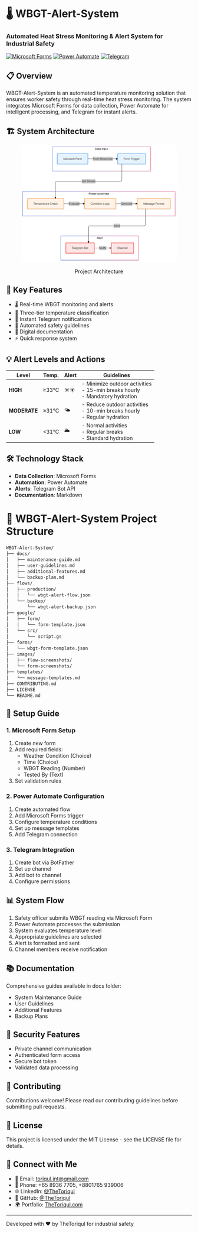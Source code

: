 # 🌡️ WBGT-Alert-System

### Automated Heat Stress Monitoring & Alert System for Industrial Safety

[![Microsoft Forms](https://img.shields.io/badge/Microsoft-Forms-2B579A?style=for-the-badge&logo=microsoft&logoColor=white)](https://www.microsoft.com/en-us/microsoft-365/forms)
[![Power Automate](https://img.shields.io/badge/Power-Automate-0066FF?style=for-the-badge&logo=power-automate&logoColor=white)](https://flow.microsoft.com/)
[![Telegram](https://img.shields.io/badge/Telegram-Bot-26A5E4?style=for-the-badge&logo=telegram&logoColor=white)](https://telegram.org/)

## 📋 Overview

WBGT-Alert-System is an automated temperature monitoring solution that ensures worker safety through real-time heat stress monitoring. The system integrates Microsoft Forms for data collection, Power Automate for intelligent processing, and Telegram for instant alerts.

## 🏗️ System Architecture

<figure >
  <p align="center">
      <img src="./images/architecture.png" alt="project architecture" />
      <p align="center">Project Architecture</p> 
  </p>
</figure>

## 🌟 Key Features

- 🌡️ Real-time WBGT monitoring and alerts
- 🚨 Three-tier temperature classification
- 📱 Instant Telegram notifications
- 🔄 Automated safety guidelines
- 📝 Digital documentation
- ⚡ Quick response system

## 💡 Alert Levels and Actions

| **Level**   | **Temp.** | **Alert** | **Guidelines**                                                                      |
|-------------|-----------|-----------|------------------------------------------------------------------------------------|
| **HIGH**    | ≥33°C     | ☀️☀️        | - Minimize outdoor activities<br>- 15-min breaks hourly<br>- Mandatory hydration  |
| **MODERATE**| ≥31°C     | 🌤️         | - Reduce outdoor activities<br>- 10-min breaks hourly<br>- Regular hydration      |
| **LOW**     | <31°C     | 🌥️         | - Normal activities<br>- Regular breaks<br>- Standard hydration                   |

## 🛠️ Technology Stack

- **Data Collection**: Microsoft Forms
- **Automation**: Power Automate
- **Alerts**: Telegram Bot API
- **Documentation**: Markdown

# 📁 WBGT-Alert-System Project Structure

```
WBGT-Alert-System/
├── docs/
│   ├── maintenance-guide.md
│   ├── user-guidelines.md
│   ├── additional-features.md
│   └── backup-plan.md
├── flows/
│   ├── production/
│   │   └── wbgt-alert-flow.json
│   └── backup/
│       └── wbgt-alert-backup.json
├── google/
│   ├── form/
│   │   └── form-template.json
│   └── src/
│       └── script.gs
├── forms/
│   └── wbgt-form-template.json
├── images/
│   ├── flow-screenshots/
│   └── form-screenshots/
├── templates/
│   └── message-templates.md
├── CONTRIBUTING.md
├── LICENSE
└── README.md
```

## 🚀 Setup Guide

### 1. Microsoft Form Setup

1. Create new form
2. Add required fields:
   - Weather Condition (Choice)
   - Time (Choice)
   - WBGT Reading (Number)
   - Tested By (Text)
3. Set validation rules

### 2. Power Automate Configuration

1. Create automated flow
2. Add Microsoft Forms trigger
3. Configure temperature conditions
4. Set up message templates
5. Add Telegram connection

### 3. Telegram Integration

1. Create bot via BotFather
2. Set up channel
3. Add bot to channel
4. Configure permissions

## 📊 System Flow

1. Safety officer submits WBGT reading via Microsoft Form
2. Power Automate processes the submission
3. System evaluates temperature level
4. Appropriate guidelines are selected
5. Alert is formatted and sent
6. Channel members receive notification

## 📚 Documentation

Comprehensive guides available in docs folder:

- System Maintenance Guide
- User Guidelines
- Additional Features
- Backup Plans

## 🔐 Security Features

- Private channel communication
- Authenticated form access
- Secure bot token
- Validated data processing

## 🤝 Contributing

Contributions welcome! Please read our contributing guidelines before submitting pull requests.

## 📄 License

This project is licensed under the MIT License - see the LICENSE file for details.

## 📧 Connect with Me

- 📧 Email: toriqul.int@gmail.com
- 📱 Phone: +65 8936 7705, +8801765 939006
- 🌐 LinkedIn: [@TheToriqul](https://www.linkedin.com/in/thetoriqul/)
- 🐙 GitHub: [@TheToriqul](https://github.com/TheToriqul)
- 🌍 Portfolio: [TheToriqul.com](https://thetoriqul.com)

---

Developed with ❤️ by TheToriqul for industrial safety
